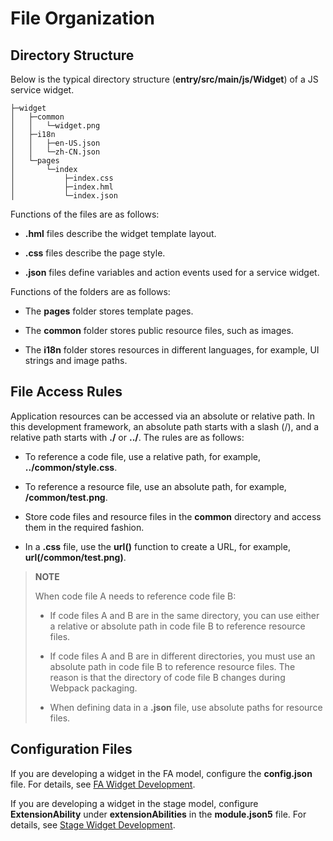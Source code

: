 # File Organization


## Directory Structure

Below is the typical directory structure (**entry/src/main/js/Widget**) of a JS service widget.

```
├─widget
│   ├─common
│   │   └─widget.png
│   ├─i18n
│   │   ├─en-US.json
│   │   └─zh-CN.json
│   └─pages
│       └─index
│           ├─index.css
│           ├─index.hml
│           └─index.json  
```

Functions of the files are as follows:

- **.hml** files describe the widget template layout.

- **.css** files describe the page style.

- **.json** files define variables and action events used for a service widget.

Functions of the folders are as follows:

- The **pages** folder stores template pages.

- The **common** folder stores public resource files, such as images.

- The **i18n** folder stores resources in different languages, for example, UI strings and image paths.

## File Access Rules

Application resources can be accessed via an absolute or relative path. In this development framework, an absolute path starts with a slash (/), and a relative path starts with **./** or **../**. The rules are as follows:

- To reference a code file, use a relative path, for example, **../common/style.css**.

- To reference a resource file, use an absolute path, for example, **/common/test.png**.

- Store code files and resource files in the **common** directory and access them in the required fashion.

- In a **.css** file, use the **url()** function to create a URL, for example, **url(/common/test.png)**.

> **NOTE**
>
> When code file A needs to reference code file B:
>
> - If code files A and B are in the same directory, you can use either a relative or absolute path in code file B to reference resource files.
>
> - If code files A and B are in different directories, you must use an absolute path in code file B to reference resource files. The reason is that the directory of code file B changes during Webpack packaging.
>
> - When defining data in a **.json** file, use absolute paths for resource files.

## Configuration Files

If you are developing a widget in the FA model, configure the **config.json** file. For details, see [FA Widget Development](../../ability/fa-formability.md#configuring-the-widget-configuration-file).

If you are developing a widget in the stage model, configure **ExtensionAbility** under **extensionAbilities** in the **module.json5** file. For details, see [Stage Widget Development](../../ability/stage-formextension.md#configuring-the-widget-configuration-file).
